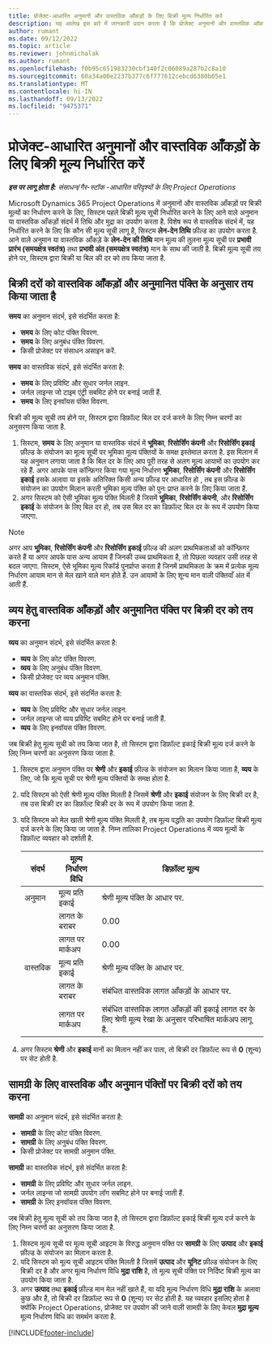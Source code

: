 ```yaml
---
title: प्रोजेक्ट-आधारित अनुमानों और वास्तविक आँकड़ों के लिए बिक्री मूल्य निर्धारित करें
description: यह आलेख इस बारे में जानकारी प्रदान करता है कि प्रोजेक्ट अनुमानों और वास्तविक आँकड़ों के लिए लागत दरें कैसे निर्धारित की जाती हैं.
author: rumant
ms.date: 09/12/2022
ms.topic: article
ms.reviewer: johnmichalak
ms.author: rumant
ms.openlocfilehash: f0b95c651983230cbf340f2c06089a287b2c8a10
ms.sourcegitcommit: 60a34a00e2237b377c6f777612cebcd6380b05e1
ms.translationtype: MT
ms.contentlocale: hi-IN
ms.lasthandoff: 09/13/2022
ms.locfileid: "9475371"
---
```

#  <a name="determine-sales-prices-for-project-based-estimates-and-actuals"></a>प्रोजेक्ट-आधारित अनुमानों और वास्तविक आँकड़ों के लिए बिक्री मूल्य निर्धारित करें

_**इस पर लागू होता है:** संसाधन/गैर-स्टॉक -आधारित परिदृश्यों के लिए Project Operations_

Microsoft Dynamics 365 Project Operations में अनुमानों और वास्तविक आँकड़ों पर बिक्री मूल्यों का निर्धारण करने के लिए, सिस्टम पहले बिक्री मूल्य सूची निर्धारित करने के लिए आने वाले अनुमान या वास्तविक आँकड़ों संदर्भ में तिथि और मुद्रा का उपयोग करता है. विशेष रूप से वास्तविक संदर्भ में, यह निर्धारित करने के लिए कि कौन सी मूल्य सूची लागू है, सिस्टम **लेन-देन तिथि** फ़ील्ड का उपयोग करता है. आने वाले अनुमान या वास्तविक आँकड़े के **लेन-देन की तिथि** मान मूल्य की तुलना मूल्य सूची पर **प्रभावी प्रारंभ (समयक्षेत्र स्वतंत्र)** तथा **प्रभावी अंत (समयक्षेत्र स्वतंत्र)** मान के साथ की जाती है. बिक्री मूल्य सूची तय होने पर, सिस्टम द्वारा बिक्री या बिल की दर को तय किया जाता है.

## <a name="determining-sales-rates-on-actual-and-estimate-lines-for-time"></a>बिक्री दरों को वास्तविक आँकड़ों और अनुमानित पंक्ति के अनुसार तय किया जाता है

**समय** का अनुमान संदर्भ, इसे संदर्भित करता है:

- **समय** के लिए कोट पंक्ति विवरण.
- **समय** के लिए अनुबंध पंक्ति विवरण.
- किसी प्रोजेक्ट पर संसाधन असाइन करें.

**समय** का वास्तविक संदर्भ, इसे संदर्भित करता है:

- **समय** के लिए प्रविष्टि और सुधार जर्नल लाइन.
- जर्नल लाइन्स जो टाइम एंट्री सबमिट होने पर बनाई जाती हैं.
- **समय** के लिए इनवॉयस पंक्ति विवरण. 

बिक्री की मूल्य सूची तय होने पर, सिस्टम द्वारा डिफ़ॉल्ट बिल दर दर्ज करने के लिए निम्न चरणों का अनुसरण किया जाता है.

1. सिस्टम, **समय** के लिए अनुमान या वास्तविक संदर्भ में **भूमिका**, **रिसोर्सिंग कंपनी** और **रिसोर्सिंग इकाई** फ़ील्ड के संयोजन का मूल्य सूची पर भूमिका मूल्य पंक्तियों के समक्ष इस्तेमाल करता है. इस मिलान में यह अनुमान लगाया जाता है कि बिल दर के लिए आप पूरी तरह से अलग मूल्य आयामों का उपयोग कर रहे हैं. अगर आपके पास कॉन्फ़िगर किया गया मूल्य निर्धारण **भूमिका**, **रिसोर्सिंग कंपनी** और **रिसोर्सिंग इकाई** इसके अलावा या इसके अतिरिक्त किसी अन्य फ़ील्ड पर आधारित हो , तब इस फ़ील्ड के संयोजन का उपयोग मिलान करती भूमिका मूल्य पंक्ति को पुनः प्राप्त करने के लिए किया जाता है.
1. अगर सिस्टम को ऐसी भूमिका मूल्य पंक्ति मिलती है जिसमें **भूमिका**, **रिसोर्सिंग कंपनी**, और **रिसोर्सिंग इकाई** के संयोजन के लिए बिल दर हो, तब उस बिल दर का डिफ़ॉल्ट बिल दर के रूप में उपयोग किया जाएगा.

> [!NOTE]
> अगर आप **भूमिका**, **रिसोर्सिंग कंपनी** और **रिसोर्सिंग इकाई** फ़ील्ड की अलग प्राथमिकताओं को कॉन्फ़िगर करते हैं या अगर आपके पास अन्य आयाम हैं जिनकी उच्च प्राथमिकता है, तो पिछला व्यवहार उसी तरह से बदल जाएगा. सिस्टम, ऐसे भूमिका मूल्य रिकॉर्ड पुनर्प्राप्त करता है जिनमें प्राथमिकता के क्रम में प्रत्येक मूल्य निर्धारण आयाम मान से मेल खाने वाले मान होते हैं. उन आयामों के लिए शून्य मान वाली पंक्तियाँ अंत में आती हैं.

## <a name="determining-sales-rates-on-actual-and-estimate-lines-for-expense"></a>व्यय हेतु वास्तविक आँकड़ों और अनुमानित पंक्ति पर बिक्री दर को तय करना

**व्यय** का अनुमान संदर्भ, इसे संदर्भित करता है:

- **व्यय** के लिए कोट पंक्ति विवरण.
- **व्यय** के लिए अनुबंध पंक्ति विवरण.
- किसी प्रोजेक्ट पर व्यय अनुमान पंक्ति.

**व्यय** का वास्तविक संदर्भ, इसे संदर्भित करता है:

- **व्यय** के लिए प्रविष्टि और सुधार जर्नल लाइन.
- जर्नल लाइन्स जो व्यय प्रविष्टि सबमिट होने पर बनाई जाती हैं.
- **व्यय** के लिए इनवॉयस पंक्ति विवरण. 

जब बिक्री हेतु मूल्य सूची को तय किया जात है, तो सिस्टम द्वारा डिफ़ॉल्ट इकाई बिक्री मूल्य दर्ज करने के लिए निम्न चरणों का अनुसरण किया जाता है.

1. सिस्टम द्वारा अनुमान पंक्ति पर **श्रेणी** और **इकाई** फ़ील्ड के संयोजन का मिलान किया जाता है, **व्यय** के लिए, जो कि मूल्य सूची पर श्रेणी मूल्य पंक्तियों के समक्ष होता है.
1. यदि सिस्टम को ऐसी श्रेणी मूल्य पंक्ति मिलती है जिसमें **श्रेणी** और **इकाई** संयोजन के लिए बिक्री दर है, तब उस बिक्री दर का डिफ़ॉल्ट बिक्री दर के रूप में उपयोग किया जाता है.
1. यदि सिस्टम को मेल खाती श्रेणी मूल्य पंक्ति मिलती है, तब मूल्य पद्धति का उपयोग डिफ़ॉल्ट बिक्री मूल्य दर्ज करने के लिए किया जा जाता है. निम्न तालिका Project Operations में व्यय मूल्यों के डिफ़ॉल्ट व्यवहार को दर्शाती है.

    | संदर्भ | मूल्य निर्धारण विधि | डिफ़ॉल्ट मूल्य |
    | --- | --- | --- |
    | अनुमान | मूल्य प्रति इकाई | श्रेणी मूल्य पंक्ति के आधार पर. |
    |        | लागत के बराबर | 0.00 |
    |        | लागत पर मार्कअप | 0.00 |
    | वास्तविक | मूल्य प्रति इकाई | श्रेणी मूल्य पंक्ति के आधार पर. |
    |        | लागत के बराबर | संबंधित वास्तविक लागत आँकड़ों के आधार पर. |
    |        | लागत पर मार्कअप | संबंधित वास्तविक लागत आँकड़ों की इकाई लागत दर के लिए श्रेणी मूल्य रेखा के अनुसार परिभाषित मार्कअप लागू है. |

1. अगर सिस्टम **श्रेणी** और **इकाई** मानों का मिलान नहीं कर पाता, तो बिक्री दर डिफ़ॉल्ट रूप से **0** (शून्य) पर सेट होती है.

## <a name="determining-sales-rates-on-actual-and-estimate-lines-for-material"></a>सामग्री के लिए वास्तविक और अनुमान पंक्तिों पर बिक्री दरों को तय करना

**सामग्री** का अनुमान संदर्भ, इसे संदर्भित करता है:

- **सामग्री** के लिए कोट पंक्ति विवरण.
- **सामग्री** के लिए अनुबंध पंक्ति विवरण.
- किसी प्रोजेक्ट पर सामग्री अनुमान पंक्ति.

**सामग्री** का वास्तविक संदर्भ, इसे संदर्भित करता है:

- **सामग्री** के लिए प्रविष्टि और सुधार जर्नल लाइन.
- जर्नल लाइन्स जो सामग्री उपयोग लॉग सबमिट होने पर बनाई जाती हैं.
- **सामग्री** के लिए इनवॉयस पंक्ति विवरण. 

जब बिक्री हेतु मूल्य सूची को तय किया जात है, तो सिस्टम द्वारा डिफ़ॉल्ट इकाई बिक्री मूल्य दर्ज करने के लिए निम्न चरणों का अनुसरण किया जाता है.

1. सिस्टम मूल्य सूची पर मूल्य सूची आइटम के विरुद्ध अनुमान पंक्ति पर **सामग्री** के लिए **उत्पाद** और **इकाई** फ़ील्ड के संयोजन का मिलान करता है.
1. यदि सिस्टम को मूल्य सूची आइटम पंक्ति मिलती है जिसमें **उत्पाद** और **यूनिट** फ़ील्ड संयोजन के लिए बिक्री दर है और अगर मूल्य निर्धारण विधि **मुद्रा राशि** है, तो मूल्य सूची पंक्ति पर निर्दिष्ट बिक्री मूल्य का उपयोग किया जाता है. 
1. अगर **उत्पाद** तथा **इकाई** फ़ील्ड मान मेल नहीं खाते हैं, या यदि मूल्य निर्धारण विधि **मुद्रा राशि** के अलावा कुछ और है, तो बिक्री दर डिफ़ॉल्ट रूप से **0** (शून्य) पर सेट होती है. यह व्यवहार इसलिए होता है क्योंकि Project Operations, प्रोजेक्ट पर उपयोग की जाने वाली सामग्री के लिए केवल **मुद्रा मूल्य** मूल्य निर्धारण विधि का समर्थन करता है.

[!INCLUDE[footer-include](../includes/footer-banner.md)]
